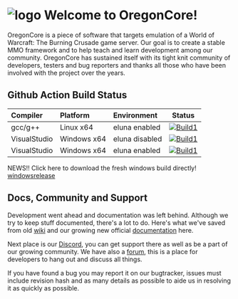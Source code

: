 
![logo](https://raw.githubusercontent.com/talamortis/OregonCore/master/logo.png) Welcome to OregonCore!
=================================================================================

OregonCore is a piece of software that targets emulation of a World of Warcraft: The Burning Crusade game server. Our goal is to create a stable MMO framework and to help teach and learn development among our community. OregonCore has sustained itself with its tight knit community of developers, testers and bug reporters and thanks all those who have been involved with the project over the years.

Github Action Build Status
------------

|Compiler              |Platform              | Environment          |Status                |
|:---------------------|:---------------------|:---------------------|:--------------------:|
|gcc/g++               |Linux x64             | eluna enabled        |[![Build1][26]][25]   |
|VisualStudio          |Windows x64           | eluna disabled       |[![Build1][27]][25]   |
|VisualStudio          |Windows x64           | eluna enabled        |[![Build1][27]][25]   |

[25]: https://travis-ci.org/github/talamortis/OregonCore
[26]:https://github.com/talamortis/OregonCore/actions/workflows/oregoncore.yml/badge.svg
[27]:https://github.com/talamortis/OregonCore/actions/workflows/OregonCore-Windows-bin.yml/badge.svg

NEWS!! Click here to download the fresh windows build directly! [windowsrelease][9]

Docs, Community and Support
---------------------------

Development went ahead and documentation was left behind. Although we try to keep stuff documented, there's a lot to do.
Here's what we've saved from old [wiki][3] and our growing new official [documentation][4] here.

Next place is our [Discord][5], you can get support there as well as be a part of our growing community.
We have also a [forum][6], this is a place for developers to hang out and discuss all things.

If you have found a bug you may report it on our bugtracker, issues must include revision hash and as many details as possible to aide us in resolving it as quickly as possible.

[1]: https://travis-ci.org/talamortis/OregonCore.svg?branch=master
[2]: https://ci.appveyor.com/api/projects/status/bxn9cq9miqxn33gr/branch/master
[3]: https://wiki.oregon-core.net/
[4]: https://docs.oregon-core.net/
[5]: https://discord.gg/Nyc3fTy
[6]: https://forums.oregon-core.net/
[7]: https://travis-ci.org/talamortis/OregonCore
[8]: https://ci.appveyor.com/project/OregonCore/OregonCore/branch/master
[9]: https://github.com/talamortis/OregonCore/releases


